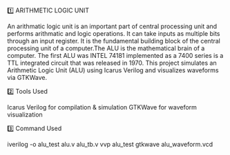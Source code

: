 1️⃣ ARITHMETIC LOGIC UNIT

An arithmatic logic unit is an important part of central processing unit and performs arithmatic and logic operations. It can take inputs as multiple bits through an input register. It is the fundamental building block of the central processing unit of a computer.The ALU is the mathematical brain of a computer. The first ALU was INTEL 74181 implemented as a 7400 series is a TTL integrated circuit that was released in 1970.
This project simulates an Arithmetic Logic Unit (ALU) using Icarus Verilog and visualizes waveforms via GTKWave.

2️⃣ Tools Used

Icarus Verilog for compilation & simulation
GTKWave for waveform visualization

3️⃣ Command Used

iverilog -o alu_test alu.v alu_tb.v
vvp alu_test
gtkwave alu_waveform.vcd

